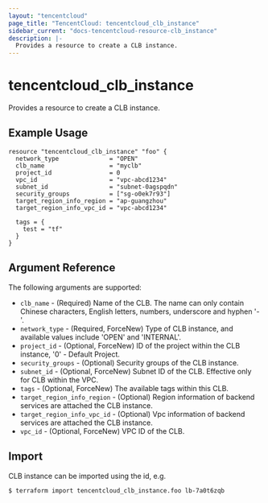 ```yaml
---
layout: "tencentcloud"
page_title: "TencentCloud: tencentcloud_clb_instance"
sidebar_current: "docs-tencentcloud-resource-clb_instance"
description: |-
  Provides a resource to create a CLB instance.
---
```


# tencentcloud_clb_instance

Provides a resource to create a CLB instance.

## Example Usage

```hcl
resource "tencentcloud_clb_instance" "foo" {
  network_type              = "OPEN"
  clb_name                  = "myclb"
  project_id                = 0
  vpc_id                    = "vpc-abcd1234"
  subnet_id                 = "subnet-0agspqdn"
  security_groups           = ["sg-o0ek7r93"]
  target_region_info_region = "ap-guangzhou"
  target_region_info_vpc_id = "vpc-abcd1234"

  tags = {
    test = "tf"
  }
}
```

## Argument Reference

The following arguments are supported:

* `clb_name` - (Required) Name of the CLB. The name can only contain Chinese characters, English letters, numbers, underscore and hyphen '-'.
* `network_type` - (Required, ForceNew) Type of CLB instance, and available values include 'OPEN' and 'INTERNAL'.
* `project_id` - (Optional, ForceNew) ID of the project within the CLB instance, '0' - Default Project.
* `security_groups` - (Optional) Security groups of the CLB instance.
* `subnet_id` - (Optional, ForceNew) Subnet ID of the CLB. Effective only for CLB within the VPC.
* `tags` - (Optional, ForceNew) The available tags within this CLB.
* `target_region_info_region` - (Optional) Region information of backend services are attached the CLB instance.
* `target_region_info_vpc_id` - (Optional) Vpc information of backend services are attached the CLB instance.
* `vpc_id` - (Optional, ForceNew) VPC ID of the CLB.


## Import

CLB instance can be imported using the id, e.g.

```
$ terraform import tencentcloud_clb_instance.foo lb-7a0t6zqb
```


